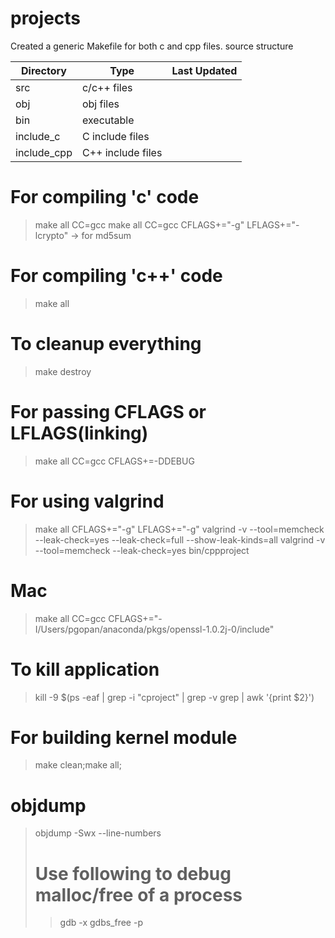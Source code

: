 #  projects
Created a generic Makefile for both c and cpp files.
source structure

|Directory|Type|Last Updated|
|---|---|---|
|src | c/c++ files|
|obj | obj files  |
|bin | executable |
|include_c | C include files |
|include_cpp | C++ include files |

# For compiling 'c' code
> make all CC=gcc
> make all CC=gcc CFLAGS+="-g" LFLAGS+="-lcrypto" -> for md5sum
# For compiling 'c++' code
> make all
# To cleanup everything
> make destroy 
# For passing CFLAGS or LFLAGS(linking)
> make all CC=gcc CFLAGS+=-DDEBUG
# For using valgrind
> make all CFLAGS+="-g" LFLAGS+="-g"
> valgrind -v --tool=memcheck --leak-check=yes --leak-check=full --show-leak-kinds=all 
> valgrind -v --tool=memcheck --leak-check=yes bin/cppproject
# Mac
> make all CC=gcc CFLAGS+="-I/Users/pgopan/anaconda/pkgs/openssl-1.0.2j-0/include"
# To kill application
> kill -9 $(ps -eaf | grep -i "cproject" | grep -v grep | awk '{print $2}')
# For building kernel module
> make clean;make all;
# objdump
> objdump -Swx --line-numbers <object>
# Use following to debug malloc/free of a process
> gdb -x gdbs_free -p <pid>
